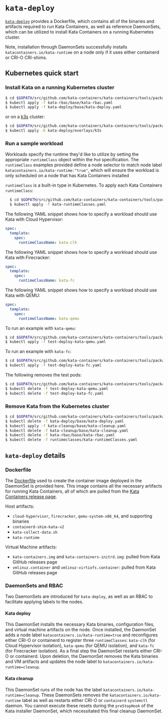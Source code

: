 # `kata-deploy`

[`kata-deploy`](.) provides a Dockerfile, which contains all of the binaries
and artifacts required to run Kata Containers, as well as reference DaemonSets, which can
be utilized to install Kata Containers on a running Kubernetes cluster.

Note, installation through DaemonSets successfully installs `katacontainers.io/kata-runtime` on
a node only if it uses either containerd or CRI-O CRI-shims.

## Kubernetes quick start

### Install Kata on a running Kubernetes cluster

```sh
$ cd $GOPATH/src/github.com/kata-containers/kata-containers/tools/packaging/kata-deploy
$ kubectl apply -f kata-rbac/base/kata-rbac.yaml
$ kubectl apply -f kata-deploy/base/kata-deploy.yaml
```

or on a [k3s](https://k3s.io/) cluster:

```sh
$ cd $GOPATH/src/github.com/kata-containers/kata-containers/tools/packaging/kata-deploy
$ kubectl apply -k kata-deploy/overlays/k3s
```

### Run a sample workload

Workloads specify the runtime they'd like to utilize by setting the appropriate `runtimeClass` object within
the `Pod` specification. The `runtimeClass` examples provided define a node selector to match node label `katacontainers.io/kata-runtime:"true"`,
which will ensure the workload is only scheduled on a node that has Kata Containers installed

`runtimeClass` is a built-in type in Kubernetes. To apply each Kata Containers `runtimeClass`:
```sh
  $ cd $GOPATH/src/github.com/kata-containers/kata-containers/tools/packaging/kata-deploy/runtimeclasses
  $ kubectl apply -f kata-runtimeClasses.yaml
```

The following YAML snippet shows how to specify a workload should use Kata with Cloud Hypervisor:

```yaml
spec:
  template:
    spec:
      runtimeClassName: kata-clh
```

The following YAML snippet shows how to specify a workload should use Kata with Firecracker:

```yaml
spec:
  template:
    spec:
      runtimeClassName: kata-fc
```

The following YAML snippet shows how to specify a workload should use Kata with QEMU:

```yaml
spec:
  template:
    spec:
      runtimeClassName: kata-qemu
```

To run an example with `kata-qemu`:

```sh
$ cd $GOPATH/src/github.com/kata-containers/kata-containers/tools/packaging/kata-deploy/examples
$ kubectl apply -f test-deploy-kata-qemu.yaml
```

To run an example with `kata-fc`:

```sh
$ cd $GOPATH/src/github.com/kata-containers/kata-containers/tools/packaging/kata-deploy/examples
$ kubectl apply -f test-deploy-kata-fc.yaml
```

The following removes the test pods:

```sh
$ cd $GOPATH/src/github.com/kata-containers/kata-containers/tools/packaging/kata-deploy/examples
$ kubectl delete -f test-deploy-kata-qemu.yaml
$ kubectl delete -f test-deploy-kata-fc.yaml
```

### Remove Kata from the Kubernetes cluster

```sh
$ cd $GOPATH/src/github.com/kata-containers/kata-containers/tools/packaging/kata-deploy
$ kubectl delete -f kata-deploy/base/kata-deploy.yaml
$ kubectl apply -f kata-cleanup/base/kata-cleanup.yaml
$ kubectl delete -f kata-cleanup/base/kata-cleanup.yaml
$ kubectl delete -f kata-rbac/base/kata-rbac.yaml
$ kubectl delete -f runtimeclasses/kata-runtimeClasses.yaml
```

## `kata-deploy` details

### Dockerfile

The [Dockerfile](Dockerfile)  used to create the container image deployed in the DaemonSet is provided here.
This image contains all the necessary artifacts for running Kata Containers, all of which are pulled
from the [Kata Containers release page](https://github.com/kata-containers/runtime/releases).

Host artifacts:
* `cloud-hypervisor`, `firecracker`, `qemu-system-x86_64`, and supporting binaries
* `containerd-shim-kata-v2`
* `kata-collect-data.sh`
* `kata-runtime`

Virtual Machine artifacts:
* `kata-containers.img` and `kata-containers-initrd.img`: pulled from Kata GitHub releases page
* `vmlinuz.container` and `vmlinuz-virtiofs.container`: pulled from Kata GitHub releases page

### DaemonSets and RBAC

Two DaemonSets are introduced for `kata-deploy`, as well as an RBAC to facilitate
applying labels to the nodes.

#### Kata deploy

This DaemonSet installs the necessary Kata binaries, configuration files, and virtual machine artifacts on
the node. Once installed, the DaemonSet adds a node label `katacontainers.io/kata-runtime=true` and reconfigures
either CRI-O or containerd to register three `runtimeClasses`: `kata-clh` (for Cloud Hypervisor isolation), `kata-qemu` (for QEMU isolation),
and `kata-fc` (for Firecracker isolation). As a final step the DaemonSet restarts either CRI-O or containerd. Upon deletion,
the DaemonSet removes the Kata binaries and VM artifacts and updates the node label to `katacontainers.io/kata-runtime=cleanup`.

#### Kata cleanup

This DaemonSet runs of the node has the label `katacontainers.io/kata-runtime=cleanup`. These DaemonSets removes
the `katacontainers.io/kata-runtime` label as well as restarts either CRI-O or `containerd` `systemctl`
daemon. You cannot execute these resets during the `preStopHook` of the Kata installer DaemonSet,
which necessitated this final cleanup DaemonSet.
